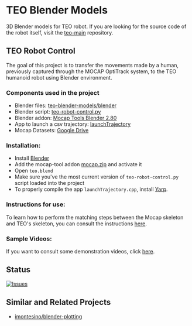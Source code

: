# TEO Blender Models
3D Blender models for TEO robot. If you are looking for the source code of the robot itself, visit the [teo-main](https://github.com/roboticslab-uc3m/teo-main) repository.

## TEO Robot Control
The goal of this project is to transfer the movements made by a human, previously captured through the MOCAP OptiTrack system, to the TEO humanoid robot using Blender environment.

### Components used in the project
- Blender files: [teo-blender-models/blender](https://github.com/roboticslab-uc3m/teo-blender-models/tree/master/blender)
- Blender script: [teo-robot-control.py](https://github.com/roboticslab-uc3m/teo-blender-models/blob/master/src/python/teo-robot-control.py)
- Blender addon: [Mocap Tools Blender 2.80](https://github.com/roboticslab-uc3m/mocap-tools/tree/master/blender)
- App to launch a csv trajectory: [launchTrajectory](https://github.com/roboticslab-uc3m/teo-blender-models/blob/master/src/cpp/launchTrajectory.cpp)
- Mocap Datasets: [Google Drive](https://drive.google.com/drive/folders/1QRin71083aNa0jIDcXIBoSTAI2zFKBtt?usp=sharing)

### Installation:
- Install [Blender](https://www.blender.org/download/)
- Add the mocap-tool addon [mocap.zip](https://github.com/jlsneto/blender-addons/releases/download/mocap-28x/mocap.zip) and activate it
- Open `teo.blend`
- Make sure you've the most current version of `teo-robot-control.py` script loaded into the project
- To properly compile the app `launchTrajectory.cpp`, install [Yarp](https://github.com/roboticslab-uc3m/installation-guides/blob/master/docs/install-yarp.md).

### Instructions for use:
To learn how to perform the matching steps between the Mocap skeleton and TEO's skeleton, you can consult the instructions [here](https://github.com/roboticslab-uc3m/teo-blender-models/blob/master/doc/teo-robot-control-instructions.md).

### Sample Videos:
If you want to consult some demonstration videos, click [here](https://github.com/roboticslab-uc3m/teo-blender-models/blob/master/doc/teo-robot-control-videos.md).

## Status
[![Issues](https://img.shields.io/github/issues/roboticslab-uc3m/teo-blender-models.svg?label=Issues)](https://github.com/roboticslab-uc3m/teo-blender-models/issues)

## Similar and Related Projects

- [imontesino/blender-plotting](https://github.com/imontesino/blender-plotting)
